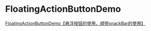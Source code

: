 # FloatingActionButtonDemo
[FloatingActionButtonDemo【悬浮按钮的使用，顺带snackBar的使用】](https://www.cnblogs.com/whycxb/p/9373133.html)
